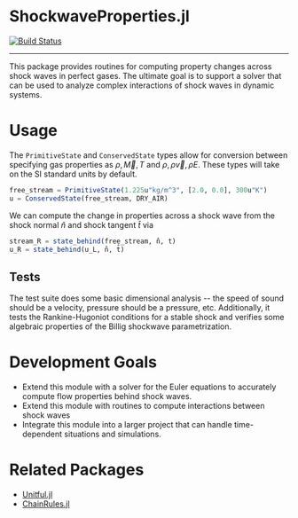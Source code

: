 # ShockwaveProperties.jl

[![Build Status](https://github.com/aj-fleming/ShockwaveProperties.jl/actions/workflows/CI.yml/badge.svg?branch=master)](https://github.com/aj-fleming/ShockwaveProperties.jl/actions/workflows/CI.yml?query=branch%3Amaster)

---

This package provides routines for computing property changes across shock waves in perfect gases. The ultimate goal is to support a solver that can be used to analyze complex interactions of shock waves in dynamic systems.

# Usage

The `PrimitiveState` and `ConservedState` types allow for conversion between specifying gas properties as $\rho, \vec M, T$ and $\rho, \rho \vec v,\rho E$. These types will take on the SI standard units by default. 

```julia
free_stream = PrimitiveState(1.225u"kg/m^3", [2.0, 0.0], 300u"K")
u = ConservedState(free_stream, DRY_AIR)
```

We can compute the change in properties across a shock wave from the shock normal $\hat n$ and shock tangent $\hat t$ via

```julia
stream_R = state_behind(free_stream, n̂, t̂)
u_R = state_behind(u_L, n̂, t̂)
```

## Tests
The test suite does some basic dimensional analysis -- the speed of sound should be a velocity, pressure should be a pressure, etc. Additionally, it tests the Rankine-Hugoniot conditions for a stable shock and verifies some algebraic properties of the Billig shockwave parametrization.

# Development Goals

- Extend this module with a solver for the Euler equations to accurately compute flow properties behind shock waves.
- Extend this module with routines to compute interactions between shock waves
- Integrate this module into a larger project that can handle time-dependent situations and simulations.

# Related Packages

- [Unitful.jl](https://github.com/PainterQubits/Unitful.jl)
- [ChainRules.jl](https://github.com/JuliaDiff/ChainRules.jl)